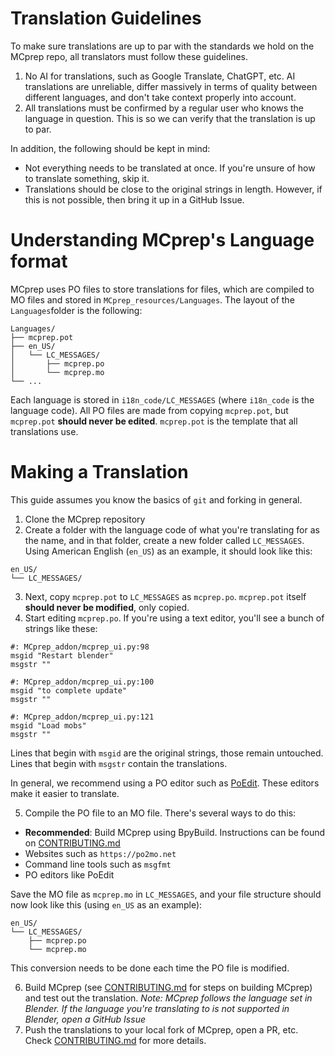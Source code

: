# Translation Guidelines
To make sure translations are up to par with the standards we hold on the MCprep repo, all translators must follow these guidelines.
1. No AI for translations, such as Google Translate, ChatGPT, etc. AI translations are unreliable, differ massively in terms of quality between different languages, and don't take context properly into account. 
2. All translations must be confirmed by a regular user who knows the language in question. This is so we can verify that the translation is up to par.

In addition, the following should be kept in mind:
- Not everything needs to be translated at once. If you're unsure of how to translate something, skip it.
- Translations should be close to the original strings in length. However, if this is not possible, then bring it up in a GitHub Issue.

# Understanding MCprep's Language format
MCprep uses PO files to store translations for files, which are compiled to MO files and stored in `MCprep_resources/Languages`. The layout of the `Languages`folder is the following:
```
Languages/
├── mcprep.pot
├── en_US/
│   └── LC_MESSAGES/
│       ├── mcprep.po
│       └── mcprep.mo
└── ...
```

Each language is stored in `i18n_code/LC_MESSAGES` (where `i18n_code` is the language code). All PO files are made from copying `mcprep.pot`, but `mcprep.pot` **should never be edited**. `mcprep.pot` is the template that all translations use.

# Making a Translation
This guide assumes you know the basics of `git` and forking in general.
1. Clone the MCprep repository
2. Create a folder with the language code of what you're translating for as the name, and in that folder, create a new folder called `LC_MESSAGES`. Using American English (`en_US`) as an example, it should look like this:
```
en_US/
└── LC_MESSAGES/
```

3. Next, copy `mcprep.pot` to `LC_MESSAGES` as `mcprep.po`. `mcprep.pot` itself **should never be modified**, only copied.
4. Start editing `mcprep.po`. If you're using a text editor, you'll see a bunch of strings like these:
```po
#: MCprep_addon/mcprep_ui.py:98
msgid "Restart blender"
msgstr ""

#: MCprep_addon/mcprep_ui.py:100
msgid "to complete update"
msgstr ""

#: MCprep_addon/mcprep_ui.py:121
msgid "Load mobs"
msgstr ""
```

Lines that begin with `msgid` are the original strings, those remain untouched. Lines that begin with `msgstr` contain the translations.

In general, we recommend using a PO editor such as [PoEdit](https://poedit.net). These editors make it easier to translate.

5. Compile the PO file to an MO file. There's several ways to do this:
  - **Recommended**: Build MCprep using BpyBuild. Instructions can be found on [CONTRIBUTING.md](https://github.com/Moo-Ack-Productions/MCprep/blob/dev/CONTRIBUTING.md)
  - Websites such as `https://po2mo.net`
  - Command line tools such as `msgfmt`
  - PO editors like PoEdit

Save the MO file as `mcprep.mo` in `LC_MESSAGES`, and your file structure should now look like this (using `en_US` as an example):
```
en_US/
└── LC_MESSAGES/
    ├── mcprep.po
    └── mcprep.mo
```

This conversion needs to be done each time the PO file is modified.

6. Build MCprep (see [CONTRIBUTING.md](https://github.com/Moo-Ack-Productions/MCprep/blob/dev/CONTRIBUTING.md) for steps on building MCprep) and test out the translation. *Note: MCprep follows the language set in Blender. If the language you're translating to is not supported in Blender, open a GitHub Issue*
7. Push the translations to your local fork of MCprep, open a PR, etc. Check [CONTRIBUTING.md](https://github.com/Moo-Ack-Productions/MCprep/blob/dev/CONTRIBUTING.md) for more details.
